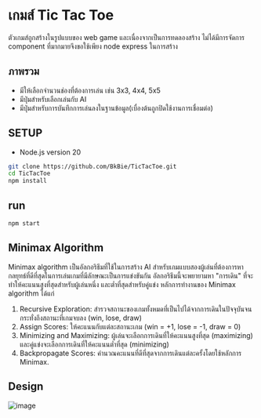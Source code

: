 # เกมส์ Tic Tac Toe
ตัวเกมส์ถูกสร้างในรูปแบบของ web game และเนื่องจากเป็นการทดลองสร้าง ไม่ได้มีการจัดการ component ที่มากมายจึงขอใช้เพียง node express ในการสร้าง
## ภาพรวม
- มีให้เลือกจำนวนช่องที่ต้องการเล่น เช่น 3x3, 4x4, 5x5
- มีปุ่มสำหรับเลือกเล่นกับ AI
- มีปุ่มสำหรับการบันทึกการเล่นลงในฐานข้อมูล(เบื่องต้นถูกปิดใช้งานการเชื่อมต่อ)
## SETUP
- Node.js version 20
```bash
git clone https://github.com/BkBie/TicTacToe.git
cd TicTacToe
npm install
```
## run
```bash
npm start
```
## Minimax Algorithm
Minimax algorithm เป็นอัลกอริธึมที่ใช้ในการสร้าง AI สำหรับเกมแบบสองผู้เล่นที่ต้องการหากลยุทธ์ที่ดีที่สุดในการเล่นเกมที่มีลักษณะเป็นการแข่งขันกัน อัลกอริธึมนี้จะพยายามหา "การเดิน" ที่จะทำให้คะแนนสูงที่สุดสำหรับผู้เล่นหนึ่ง และต่ำที่สุดสำหรับคู่แข่ง
หลักการทำงานของ Minimax algorithm ได้แก่
1. Recursive Exploration: สำรวจสถานะของเกมทั้งหมดที่เป็นไปได้จากการเดินในปัจจุบันจนกระทั่งถึงสถานะที่เกมจบลง (win, lose, draw)
2. Assign Scores: ให้คะแนนกับแต่ละสถานะเกม (win = +1, lose = -1, draw = 0)
3. Minimizing and Maximizing: ผู้เล่นจะเลือกการเดินที่ให้คะแนนสูงที่สุด (maximizing) และคู่แข่งจะเลือกการเดินที่ให้คะแนนต่ำที่สุด (minimizing)
4. Backpropagate Scores: คำนวณคะแนนที่ดีที่สุดจากการเดินแต่ละครั้งโดยใช้หลักการ Minimax.

## Design
![image](https://github.com/BkBie/TicTacToe/assets/97974775/93175c8c-de44-489f-9fb8-be12ab6556f7)



